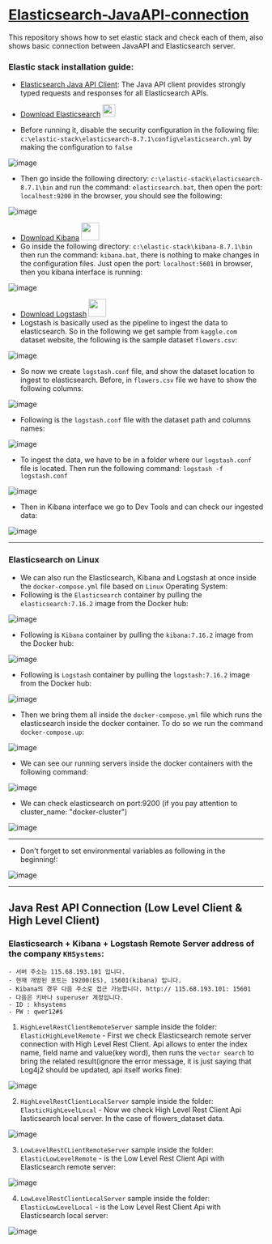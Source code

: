 # [Elasticsearch-JavaAPI-connection](https://www.elastic.co/guide/en/elasticsearch/client/java-api-client/current/installation.html)
This repository shows how to set elastic stack and check each of them, also shows basic connection between JavaAPI and Elasticsearch server.

### Elastic stack installation guide:

- [Elasticsearch Java API Client](https://www.elastic.co/guide/en/elasticsearch/client/java-api-client/current/index.html): The Java API client provides strongly typed requests and responses for all Elasticsearch APIs.  
- [Download Elasticsearch](https://www.elastic.co/downloads/elasticsearch) <tr><img src="https://edent.github.io/SuperTinyIcons/images/svg/elastic.svg" width="25" title=""></tr>


- Before running it, disable the security configuration in the following file:  `c:\elastic-stack\elasticsearch-8.7.1\config\elasticsearch.yml` by making the configuration to `false`

![image](https://user-images.githubusercontent.com/24220136/236627245-7b96913a-51ef-4285-a644-85a204405fd1.png)

- Then go inside the following directory: `c:\elastic-stack\elasticsearch-8.7.1\bin` and run the command: `elasticsearch.bat`, then open the port: `localhost:9200` in the browser, you should see the following:

![image](https://user-images.githubusercontent.com/24220136/236627341-ada8ef31-851a-4dac-ae7f-9523bac9918e.png)

- [Download Kibana](https://www.elastic.co/kr/downloads/kibana) <tr><img src="https://encrypted-tbn0.gstatic.com/images?q=tbn:ANd9GcT3_RqXgpJRFZ-5KPzNMyzWJaJxwXERWjSxjA&usqp=CAU" width="35" title=""></tr> 
- Go inside the following directory: `c:\elastic-stack\kibana-8.7.1\bin` then run the command: `kibana.bat`, there is nothing to make changes in the configuration files. Just open the port: `localhost:5601` in browser, then you kibana interface is running:

![image](https://user-images.githubusercontent.com/24220136/236627447-8d64ffa1-f6f0-41f1-bbc6-73c9a5e791a8.png)

- [Download Logstash](https://www.elastic.co/kr/downloads/logstash) <tr><img src="https://elastic-content-share.eu/wp-content/uploads/edd/2020/06/logstash-logo-color.png" width="35" title=""></tr>
- Logstash is basically used as the pipeline to ingest the data to elasticsearch. So in the following we get sample from `kaggle.com` dataset website, the following is the sample dataset `flowers.csv`:

![image](https://user-images.githubusercontent.com/24220136/236627845-e8a5fa86-e5e9-4760-9010-8bdaeecd7fa2.png)

- So now we create `logstash.conf` file, and show the dataset location to ingest to elasticsearch. Before, in `flowers.csv` file we have to show the following columns: 

![image](https://user-images.githubusercontent.com/24220136/236627979-41abeadb-4218-4025-81bd-c8b8500e121e.png)

- Following is the `logstash.conf` file with the dataset path and columns names:

![image](https://user-images.githubusercontent.com/24220136/236628145-12d9bdf1-b7b2-45a8-b9e8-2ad997435924.png)

- To ingest the data, we have to be in a folder where our `logstash.conf` file is located. Then run the following command: `logstash -f logstash.conf`

![image](https://user-images.githubusercontent.com/24220136/236628258-5b135b2c-93d9-4627-a994-123f6bb039d9.png)

- Then in Kibana interface we go to Dev Tools and can check our ingested data: 

![image](https://user-images.githubusercontent.com/24220136/236628339-81aa632a-ad9c-4be2-b10b-652b752b52c2.png)

-------------------

### Elasticsearch on Linux

- We can also run the Elasticsearch, Kibana and Logstash at once inside the `docker-compose.yml` file based on `Linux` Operating System:
- Following is the `Elasticsearch` container by pulling the `elasticsearch:7.16.2` image from the Docker hub:

![image](https://user-images.githubusercontent.com/24220136/236646804-424bf108-ac1f-4a7c-a125-160caa1dfdd8.png)

- Following is `Kibana` container by pulling the `kibana:7.16.2` image from the Docker hub:

![image](https://user-images.githubusercontent.com/24220136/236646816-7c0ba095-3333-42e8-ab97-72d835a7a730.png)

- Following is `Logstash` container by pulling the `logstash:7.16.2` image from the Docker hub:

![image](https://user-images.githubusercontent.com/24220136/236646902-52215f82-5c92-4b25-ada7-b8adaa824350.png)

- Then we bring them all inside the `docker-compose.yml` file which runs the elasticsearch inside the docker container. To do so we run the command `docker-compose.up`:

![image](https://user-images.githubusercontent.com/24220136/227846350-d2fc6be7-e676-4dd4-9038-ba248b6e67f3.png)

- We can see our running servers inside the docker containers with the following command:

![image](https://user-images.githubusercontent.com/24220136/227846458-ea87f3dd-fc05-4904-b5e4-7ae8544d99b6.png)

- We can check elasticsearch on port:9200 (if you pay attention to cluster_name: "docker-cluster")

![image](https://user-images.githubusercontent.com/24220136/227846675-a1fc845e-7bb8-4bf5-8d64-19c5ebed703e.png)

-------------------------

- Don't forget to set environmental variables as following in the beginning!:

![image](https://user-images.githubusercontent.com/24220136/236627530-518d74a9-fb68-4317-b4ec-bd9dbc0b4a34.png)


----------------------------

## Java Rest API Connection (Low Level Client & High Level Client)

### Elasticsearch + Kibana + Logstash Remote Server address of the company `KHSystems`:
```
- 서버 주소는 115.68.193.101 입니다.
- 현재 개방된 포트는 19200(ES), 15601(kibana) 입니다.
- Kibana의 경우 다음 주소로 접근 가능합니다. http:// 115.68.193.101: 15601
- 다음은 키바나 superuser 계정입니다.
- ID : khsystems
- PW : qwer12#$
```
1. `HighLevelRestClientRemoteServer` sample inside the folder: `ElasticHighLevelRemote` - First we check Elasticsearch remote server connection with High Level Rest Client. Api allows to enter the index name, field name and value(key word), then runs the `vector search` to bring the related result(ignore the error message, it is just saying that Log4j2 should be updated, api itself works fine):  

![image](https://user-images.githubusercontent.com/24220136/236647470-60da3ffa-e8c1-42bd-91b6-c0efdc9fba1c.png)

2. `HighLevelRestClientLocalServer` sample inside the folder: `ElasticHighLevelLocal` - Now we check High Level Rest Client Api lasticsearch local server. In the case of flowers_dataset data.

![image](https://user-images.githubusercontent.com/24220136/236648733-45a06d69-2a83-4b37-960c-83374e9a4cbe.png)

3. `LowLevelRestCLientRemoteServer` sample inside the folder: `ElasticLowLevelRemote` - is the Low Level Rest Client Api with Elasticsearch remote server: 

![image](https://user-images.githubusercontent.com/24220136/236648990-f6332097-a176-48fb-94d9-0796cf326de0.png)

4. `LowLevelRestClientLocalServer` sample inside the folder: `ElasticLowLevelLocal` - is the Low Level Rest Client Api with Elasticsearch local server:

![image](https://user-images.githubusercontent.com/24220136/236649253-39df4828-341f-49e5-9102-a8b47d74ae95.png)



 
